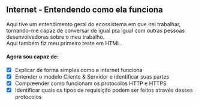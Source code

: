 ## Internet - Entendendo como ela funciona

Aqui tive um entendimento geral do ecossistema em que irei trabalhar, tornando-me capaz de conversar de igual pra igual com outras pessoas desenvolvedoras sobre o meu trabalho.<br>
Aqui também fiz meu primeiro teste em HTML.

#### Agora sou capaz de:
- [x] Explicar de forma simples como a internet funciona
- [x] Entender o modelo Cliente & Servidor e identificar suas partes
- [x] Compreender como funcionam os protocolos HTTP e HTTPS
- [x] Identificar quais os tipos de requisição podem ser feitos através desses protocolos
